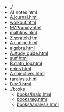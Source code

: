 * ./
* [AI_notes.html](html/AI_notes.html)
* [A.journal.html](html/A.journal.html)
* [workout.html](html/workout.html)
* [MAPranaly.html](html/MAPranaly.html)
* [mathtips.html](html/mathtips.html)
* [Z.scratch.html](html/Z.scratch.html)
* [A.outline.html](html/A.outline.html)
* [algebra.html](html/algebra.html)
* [A.study_guide.html](html/A.study_guide.html)
* [surf.html](html/surf.html)
* [B.math_log.html](html/B.math_log.html)
* [notes.html](html/notes.html)
* [A.objectives.html](html/A.objectives.html)
* [ranalysis.html](html/ranalysis.html)
* [B.se3.html](html/B.se3.html)
* ./books
  * [books/linalg.html](html/books/linalg.html)
  * [books/alg.html](html/books/alg.html)
  * [books/ranalysis.html](html/books/ranalysis.html)
